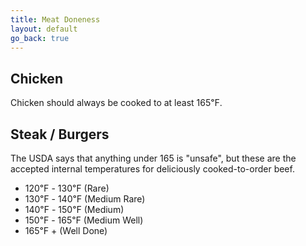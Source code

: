 ```yaml
---
title: Meat Doneness
layout: default
go_back: true
---
```


## Chicken

Chicken should always be cooked to at least 165℉.

## Steak / Burgers

The USDA says that anything under 165 is "unsafe", but these are the accepted internal temperatures
for deliciously cooked-to-order beef.

- 120℉ - 130℉ (Rare)
- 130℉ - 140℉ (Medium Rare)
- 140℉ - 150℉ (Medium)
- 150℉ - 165℉ (Medium Well)
- 165℉ + (Well Done)
